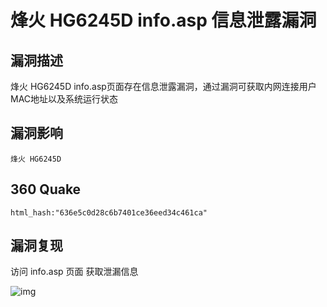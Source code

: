 # 烽火 HG6245D info.asp 信息泄露漏洞

## 漏洞描述

烽火 HG6245D info.asp页面存在信息泄露漏洞，通过漏洞可获取内网连接用户MAC地址以及系统运行状态

## 漏洞影响

```
烽火 HG6245D 
```

## 360 Quake

```
html_hash:"636e5c0d28c6b7401ce36eed34c461ca"
```

## 漏洞复现

访问 info.asp 页面 获取泄漏信息

![img](https://typora-1308934770.cos.ap-beijing.myqcloud.com/202202162250206.png)